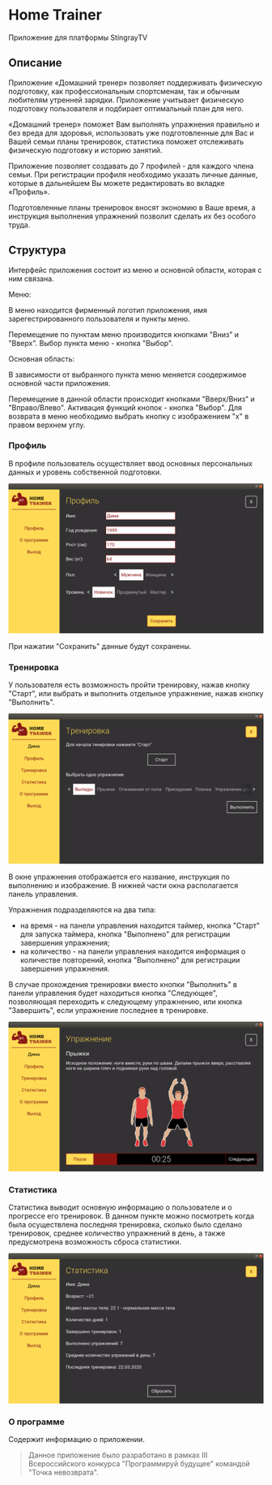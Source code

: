 # Home Trainer #

Приложение для платформы StingrayTV

## Описание ##
Приложение «Домашний тренер» позволяет поддерживать физическую подготовку, как профессиональным спортсменам, так и обычным любителям утренней зарядки. Приложение учитывает физическую подготовку пользователя и подбирает оптимальный план для него.

«Домашний тренер» поможет Вам выполнять упражнения правильно и без вреда для здоровья, использовать уже подготовленные для Вас и Вашей семьи планы тренировок, статистика поможет отслеживать физическую подготовку и историю занятий.

Приложение позволяет создавать до 7 профилей - для каждого члена семьи. При регистрации профиля необходимо указать личные данные, которые в дальнейшем Вы можете редактировать во вкладке «Профиль».

Подготовленные планы тренировок вносят экономию в Ваше время, а инструкция выполнения упражнений позволит сделать их без особого труда.

## Структура ##
Интерфейс приложения состоит из меню и основной области, которая с ним связана.

Меню:

В меню находится фирменный логотип приложения, имя зарегестрированного пользователя и пункты меню.

Перемещение по пунктам меню производится кнопками "Вниз" и "Вверх".
Выбор пункта меню - кнопка "Выбор".

Основная область:

В зависимости от выбранного пункта меню меняется соодержимое основной части приложения.

Перемещение в данной области происходит кнопками "Вверх/Вниз" и "Вправо/Влево".
Активация функций кнопок - кнопка "Выбор".
Для возврата в меню необходимо выбрать кнопку с изображением "х" в правом верхнем углу.

### Профиль ###

В профиле пользователь осуществляет ввод основных персональных данных и уровень собственной подготовки.

![Profile](/resources/screen/profile.png)

При нажатии "Сохранить" данные будут сохранены.

### Тренировка ###

У пользователя есть возможность пройти тренировку, нажав кнопку "Старт", или выбрать и выполнить отдельное упражнение, нажав кнопку "Выполнить".

![Profile](/resources/screen/training.png)

В окне упражнения отображается его название, инструкция по выполнению и изображение. В нижней части окна располагается панель управления.
    
Упражнения подразделяются на два типа: 
  
* на время - на панели управления находится таймер, кнопка "Старт" для запуска таймера, кнопка "Выполнено" для регистрации завершения упражнения;
* на количество - на панели управления находится информация о количестве повторений, кнопка "Выполнено" для регистрации завершения упражнения.
    
В случае прохождения тренировки вместо кнопки "Выполнить" в панели управления будет находиться кнопка "Следующее", позволяющая переходить к следующему упражнению, или кнопка "Завершить", если упражнение последнее в тренировке.

![Profile](/resources/screen/exercise.png)

### Статистика ###

Статистика выводит основную информацию о пользователе и о прогрессе его тренировок. В данном пункте можно посмотреть когда была осуществлена последняя тренировка, сколько было сделано тренировок, среднее количество упражнений в день, а также предусмотрена возможность сброса статистики.

![Profile](/resources/screen/statistics.png)

### О программе ###

Содержит информацию о приложении. 

>Данное приложение было разработано в рамках III Всероссийского конкурса "Программируй будущее" командой "Точка невозврата".
